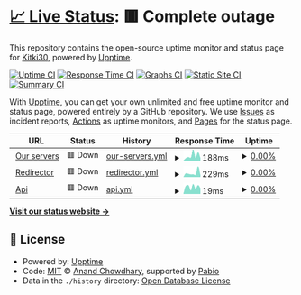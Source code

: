 # [📈 Live Status](https://Kitki30.github.io/status-page): <!--live status--> **🟥 Complete outage**

This repository contains the open-source uptime monitor and status page for [Kitki30](https://www.kitki30.tk), powered by [Upptime](https://github.com/upptime/upptime).

[![Uptime CI](https://github.com/Kitki30/status-page/workflows/Uptime%20CI/badge.svg)](https://github.com/Kitki30/status-page/actions?query=workflow%3A%22Uptime+CI%22)
[![Response Time CI](https://github.com/Kitki30/status-page/workflows/Response%20Time%20CI/badge.svg)](https://github.com/Kitki30/status-page/actions?query=workflow%3A%22Response+Time+CI%22)
[![Graphs CI](https://github.com/Kitki30/status-page/workflows/Graphs%20CI/badge.svg)](https://github.com/Kitki30/status-page/actions?query=workflow%3A%22Graphs+CI%22)
[![Static Site CI](https://github.com/Kitki30/status-page/workflows/Static%20Site%20CI/badge.svg)](https://github.com/Kitki30/status-page/actions?query=workflow%3A%22Static+Site+CI%22)
[![Summary CI](https://github.com/Kitki30/status-page/workflows/Summary%20CI/badge.svg)](https://github.com/Kitki30/status-page/actions?query=workflow%3A%22Summary+CI%22)

With [Upptime](https://upptime.js.org), you can get your own unlimited and free uptime monitor and status page, powered entirely by a GitHub repository. We use [Issues](https://github.com/Kitki30/status-page/issues) as incident reports, [Actions](https://github.com/Kitki30/status-page/actions) as uptime monitors, and [Pages](https://Kitki30.github.io/status-page) for the status page.

<!--start: status pages-->
<!-- This summary is generated by Upptime (https://github.com/upptime/upptime) -->
<!-- Do not edit this manually, your changes will be overwritten -->
<!-- prettier-ignore -->
| URL | Status | History | Response Time | Uptime |
| --- | ------ | ------- | ------------- | ------ |
| <img alt="" src="https://icons.duckduckgo.com/ip3/api.kitki30.tk.ico" height="13"> [Our servers](https://api.kitki30.tk/ip) | 🟥 Down | [our-servers.yml](https://github.com/Kitki30/status-page/commits/HEAD/history/our-servers.yml) | <details><summary><img alt="Response time graph" src="./graphs/our-servers/response-time-week.png" height="20"> 188ms</summary><br><a href="https://Kitki30.github.io/status-page/history/our-servers"><img alt="Response time 177" src="https://img.shields.io/endpoint?url=https%3A%2F%2Fraw.githubusercontent.com%2FKitki30%2Fstatus-page%2FHEAD%2Fapi%2Four-servers%2Fresponse-time.json"></a><br><a href="https://Kitki30.github.io/status-page/history/our-servers"><img alt="24-hour response time 98" src="https://img.shields.io/endpoint?url=https%3A%2F%2Fraw.githubusercontent.com%2FKitki30%2Fstatus-page%2FHEAD%2Fapi%2Four-servers%2Fresponse-time-day.json"></a><br><a href="https://Kitki30.github.io/status-page/history/our-servers"><img alt="7-day response time 188" src="https://img.shields.io/endpoint?url=https%3A%2F%2Fraw.githubusercontent.com%2FKitki30%2Fstatus-page%2FHEAD%2Fapi%2Four-servers%2Fresponse-time-week.json"></a><br><a href="https://Kitki30.github.io/status-page/history/our-servers"><img alt="30-day response time 177" src="https://img.shields.io/endpoint?url=https%3A%2F%2Fraw.githubusercontent.com%2FKitki30%2Fstatus-page%2FHEAD%2Fapi%2Four-servers%2Fresponse-time-month.json"></a><br><a href="https://Kitki30.github.io/status-page/history/our-servers"><img alt="1-year response time 177" src="https://img.shields.io/endpoint?url=https%3A%2F%2Fraw.githubusercontent.com%2FKitki30%2Fstatus-page%2FHEAD%2Fapi%2Four-servers%2Fresponse-time-year.json"></a></details> | <details><summary><a href="https://Kitki30.github.io/status-page/history/our-servers">0.00%</a></summary><a href="https://Kitki30.github.io/status-page/history/our-servers"><img alt="All-time uptime 0.00%" src="https://img.shields.io/endpoint?url=https%3A%2F%2Fraw.githubusercontent.com%2FKitki30%2Fstatus-page%2FHEAD%2Fapi%2Four-servers%2Fuptime.json"></a><br><a href="https://Kitki30.github.io/status-page/history/our-servers"><img alt="24-hour uptime 0.00%" src="https://img.shields.io/endpoint?url=https%3A%2F%2Fraw.githubusercontent.com%2FKitki30%2Fstatus-page%2FHEAD%2Fapi%2Four-servers%2Fuptime-day.json"></a><br><a href="https://Kitki30.github.io/status-page/history/our-servers"><img alt="7-day uptime 0.00%" src="https://img.shields.io/endpoint?url=https%3A%2F%2Fraw.githubusercontent.com%2FKitki30%2Fstatus-page%2FHEAD%2Fapi%2Four-servers%2Fuptime-week.json"></a><br><a href="https://Kitki30.github.io/status-page/history/our-servers"><img alt="30-day uptime 0.00%" src="https://img.shields.io/endpoint?url=https%3A%2F%2Fraw.githubusercontent.com%2FKitki30%2Fstatus-page%2FHEAD%2Fapi%2Four-servers%2Fuptime-month.json"></a><br><a href="https://Kitki30.github.io/status-page/history/our-servers"><img alt="1-year uptime 0.00%" src="https://img.shields.io/endpoint?url=https%3A%2F%2Fraw.githubusercontent.com%2FKitki30%2Fstatus-page%2FHEAD%2Fapi%2Four-servers%2Fuptime-year.json"></a></details>
| <img alt="" src="https://icons.duckduckgo.com/ip3/kitki30.tk.ico" height="13"> [Redirector](https://kitki30.tk/) | 🟥 Down | [redirector.yml](https://github.com/Kitki30/status-page/commits/HEAD/history/redirector.yml) | <details><summary><img alt="Response time graph" src="./graphs/redirector/response-time-week.png" height="20"> 229ms</summary><br><a href="https://Kitki30.github.io/status-page/history/redirector"><img alt="Response time 212" src="https://img.shields.io/endpoint?url=https%3A%2F%2Fraw.githubusercontent.com%2FKitki30%2Fstatus-page%2FHEAD%2Fapi%2Fredirector%2Fresponse-time.json"></a><br><a href="https://Kitki30.github.io/status-page/history/redirector"><img alt="24-hour response time 96" src="https://img.shields.io/endpoint?url=https%3A%2F%2Fraw.githubusercontent.com%2FKitki30%2Fstatus-page%2FHEAD%2Fapi%2Fredirector%2Fresponse-time-day.json"></a><br><a href="https://Kitki30.github.io/status-page/history/redirector"><img alt="7-day response time 229" src="https://img.shields.io/endpoint?url=https%3A%2F%2Fraw.githubusercontent.com%2FKitki30%2Fstatus-page%2FHEAD%2Fapi%2Fredirector%2Fresponse-time-week.json"></a><br><a href="https://Kitki30.github.io/status-page/history/redirector"><img alt="30-day response time 212" src="https://img.shields.io/endpoint?url=https%3A%2F%2Fraw.githubusercontent.com%2FKitki30%2Fstatus-page%2FHEAD%2Fapi%2Fredirector%2Fresponse-time-month.json"></a><br><a href="https://Kitki30.github.io/status-page/history/redirector"><img alt="1-year response time 212" src="https://img.shields.io/endpoint?url=https%3A%2F%2Fraw.githubusercontent.com%2FKitki30%2Fstatus-page%2FHEAD%2Fapi%2Fredirector%2Fresponse-time-year.json"></a></details> | <details><summary><a href="https://Kitki30.github.io/status-page/history/redirector">0.00%</a></summary><a href="https://Kitki30.github.io/status-page/history/redirector"><img alt="All-time uptime 0.00%" src="https://img.shields.io/endpoint?url=https%3A%2F%2Fraw.githubusercontent.com%2FKitki30%2Fstatus-page%2FHEAD%2Fapi%2Fredirector%2Fuptime.json"></a><br><a href="https://Kitki30.github.io/status-page/history/redirector"><img alt="24-hour uptime 0.00%" src="https://img.shields.io/endpoint?url=https%3A%2F%2Fraw.githubusercontent.com%2FKitki30%2Fstatus-page%2FHEAD%2Fapi%2Fredirector%2Fuptime-day.json"></a><br><a href="https://Kitki30.github.io/status-page/history/redirector"><img alt="7-day uptime 0.00%" src="https://img.shields.io/endpoint?url=https%3A%2F%2Fraw.githubusercontent.com%2FKitki30%2Fstatus-page%2FHEAD%2Fapi%2Fredirector%2Fuptime-week.json"></a><br><a href="https://Kitki30.github.io/status-page/history/redirector"><img alt="30-day uptime 0.00%" src="https://img.shields.io/endpoint?url=https%3A%2F%2Fraw.githubusercontent.com%2FKitki30%2Fstatus-page%2FHEAD%2Fapi%2Fredirector%2Fuptime-month.json"></a><br><a href="https://Kitki30.github.io/status-page/history/redirector"><img alt="1-year uptime 0.00%" src="https://img.shields.io/endpoint?url=https%3A%2F%2Fraw.githubusercontent.com%2FKitki30%2Fstatus-page%2FHEAD%2Fapi%2Fredirector%2Fuptime-year.json"></a></details>
| <img alt="" src="https://icons.duckduckgo.com/ip3/api.kitki30.tk.ico" height="13"> [Api](https://api.kitki30.tk/) | 🟥 Down | [api.yml](https://github.com/Kitki30/status-page/commits/HEAD/history/api.yml) | <details><summary><img alt="Response time graph" src="./graphs/api/response-time-week.png" height="20"> 19ms</summary><br><a href="https://Kitki30.github.io/status-page/history/api"><img alt="Response time 19" src="https://img.shields.io/endpoint?url=https%3A%2F%2Fraw.githubusercontent.com%2FKitki30%2Fstatus-page%2FHEAD%2Fapi%2Fapi%2Fresponse-time.json"></a><br><a href="https://Kitki30.github.io/status-page/history/api"><img alt="24-hour response time 15" src="https://img.shields.io/endpoint?url=https%3A%2F%2Fraw.githubusercontent.com%2FKitki30%2Fstatus-page%2FHEAD%2Fapi%2Fapi%2Fresponse-time-day.json"></a><br><a href="https://Kitki30.github.io/status-page/history/api"><img alt="7-day response time 19" src="https://img.shields.io/endpoint?url=https%3A%2F%2Fraw.githubusercontent.com%2FKitki30%2Fstatus-page%2FHEAD%2Fapi%2Fapi%2Fresponse-time-week.json"></a><br><a href="https://Kitki30.github.io/status-page/history/api"><img alt="30-day response time 19" src="https://img.shields.io/endpoint?url=https%3A%2F%2Fraw.githubusercontent.com%2FKitki30%2Fstatus-page%2FHEAD%2Fapi%2Fapi%2Fresponse-time-month.json"></a><br><a href="https://Kitki30.github.io/status-page/history/api"><img alt="1-year response time 19" src="https://img.shields.io/endpoint?url=https%3A%2F%2Fraw.githubusercontent.com%2FKitki30%2Fstatus-page%2FHEAD%2Fapi%2Fapi%2Fresponse-time-year.json"></a></details> | <details><summary><a href="https://Kitki30.github.io/status-page/history/api">0.00%</a></summary><a href="https://Kitki30.github.io/status-page/history/api"><img alt="All-time uptime 0.00%" src="https://img.shields.io/endpoint?url=https%3A%2F%2Fraw.githubusercontent.com%2FKitki30%2Fstatus-page%2FHEAD%2Fapi%2Fapi%2Fuptime.json"></a><br><a href="https://Kitki30.github.io/status-page/history/api"><img alt="24-hour uptime 0.00%" src="https://img.shields.io/endpoint?url=https%3A%2F%2Fraw.githubusercontent.com%2FKitki30%2Fstatus-page%2FHEAD%2Fapi%2Fapi%2Fuptime-day.json"></a><br><a href="https://Kitki30.github.io/status-page/history/api"><img alt="7-day uptime 0.00%" src="https://img.shields.io/endpoint?url=https%3A%2F%2Fraw.githubusercontent.com%2FKitki30%2Fstatus-page%2FHEAD%2Fapi%2Fapi%2Fuptime-week.json"></a><br><a href="https://Kitki30.github.io/status-page/history/api"><img alt="30-day uptime 0.00%" src="https://img.shields.io/endpoint?url=https%3A%2F%2Fraw.githubusercontent.com%2FKitki30%2Fstatus-page%2FHEAD%2Fapi%2Fapi%2Fuptime-month.json"></a><br><a href="https://Kitki30.github.io/status-page/history/api"><img alt="1-year uptime 0.00%" src="https://img.shields.io/endpoint?url=https%3A%2F%2Fraw.githubusercontent.com%2FKitki30%2Fstatus-page%2FHEAD%2Fapi%2Fapi%2Fuptime-year.json"></a></details>

<!--end: status pages-->

[**Visit our status website →**](https://Kitki30.github.io/status-page)

## 📄 License

- Powered by: [Upptime](https://github.com/upptime/upptime)
- Code: [MIT](./LICENSE) © [Anand Chowdhary](https://anandchowdhary.com), supported by [Pabio](https://pabio.com)
- Data in the `./history` directory: [Open Database License](https://opendatacommons.org/licenses/odbl/1-0/)
